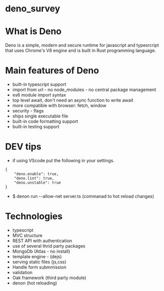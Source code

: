 # deno_survey

# What is Deno

Deno is a simple, modern and secure runtime for javascript and typesrcript that uses Chrome's V8 engine and is built in Rust programming language.

# Main features of Deno

- built-in typescript support
- import from url - no node_modules - no central package management
- es6 module import syntax
- top level await, don't need an async function to write await
- more compatible with browser: fetch, window
- security - flags
- ships single executable file
- built-in code formatting support
- built-in testing support

# DEV tips

- if using VScode put the following in your settings.

```
{
    "deno.enable": true,
    "deno.lint": true,
    "deno.unstable": true
}
```

- \$ denon run --allow-net server.ts (commanad to hot reload changes)

# Technologies

- typescript
- MVC structure
- REST API with authentication
- use of several thrid party packages
- MongoDb (Atlas - no install)
- template engine - (dejs)
- serving static files (js,css)
- Handle form submmission
- validation
- Oak framework (third party module)
- denon (hot reloading)
